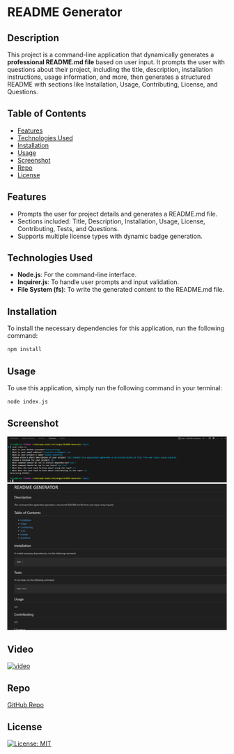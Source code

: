 # README Generator

## Description

This project is a command-line application that dynamically generates a **professional README.md file** based on user input. It prompts the user with questions about their project, including the title, description, installation instructions, usage information, and more, then generates a structured README with sections like Installation, Usage, Contributing, License, and Questions.

## Table of Contents
- [Features](#features)
- [Technologies Used](#technologies-used)
- [Installation](#installation)
- [Usage](#usage)
- [Screenshot](#screenshot)
- [Repo](#repo)
- [License](#license)

## Features
- Prompts the user for project details and generates a README.md file.
- Sections included: Title, Description, Installation, Usage, License, Contributing, Tests, and Questions.
- Supports multiple license types with dynamic badge generation.
  
## Technologies Used
- **Node.js**: For the command-line interface.
- **Inquirer.js**: To handle user prompts and input validation.
- **File System (fs)**: To write the generated content to the README.md file.

## Installation

To install the necessary dependencies for this application, run the following command:

```bash
npm install
```

## Usage

To use this application, simply run the following command in your terminal:

```bash
node index.js
```

## Screenshot

![bash](./image/gbssc.png)
![readme](./image/rmfss.png)

 ## Video

[![video](https://i.sstatic.net/Vp2cE.png)](https://drive.google.com/file/d/13s6L8lMR1stMRgsWHMAFZmnNZW9UuXTV/view)

## Repo

[GitHub Repo](https://github.com/briansotolago/README-Generator)

## License

[![License: MIT](https://img.shields.io/badge/License-MIT-yellow.svg)](https://opensource.org/licenses/MIT)
